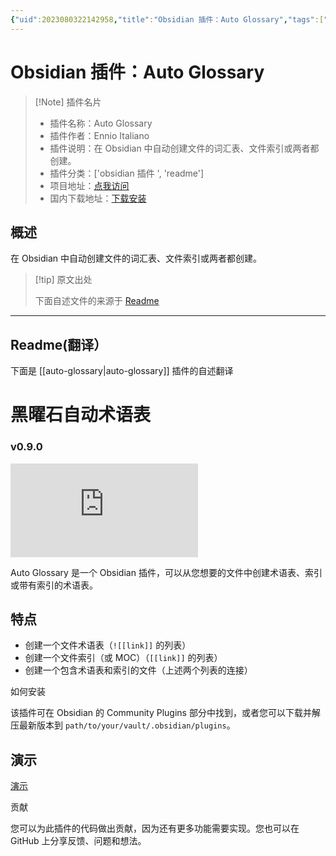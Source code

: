 ```yaml
---
{"uid":2023080322142958,"title":"Obsidian 插件：Auto Glossary","tags":["obsidian插件","readme"],"description":"在Obsidian中自动创建文件的词汇表、文件索引或两者都创建。","author":"AI","type":"readme","draft":false,"editable":false,"modified":20230101000000,"dg-publish":true,"permalink":"/lake-of-knowledge/10-obsidian/obsidian/readme/auto-glossary-readme/","dgPassFrontmatter":true}
---
```



# Obsidian 插件：Auto Glossary

> [!Note] 插件名片
> - 插件名称：Auto Glossary
> - 插件作者：Ennio Italiano
> - 插件说明：在 Obsidian 中自动创建文件的词汇表、文件索引或两者都创建。
> - 插件分类：['obsidian 插件 ', 'readme']
> - 项目地址：[点我访问](https://github.com/ennioitaliano/obsidian-auto-glossary)
> - 国内下载地址：[下载安装](https://pkmer.cn/products/plugin/pluginMarket/?auto-glossary)

## 概述

在 Obsidian 中自动创建文件的词汇表、文件索引或两者都创建。

> [!tip] 原文出处
>
>下面自述文件的来源于 [Readme](https://ghproxy.net/https://raw.githubusercontent.com/ennioitaliano/obsidian-auto-glossary/master/README.md)
>

---

## Readme(翻译）

下面是 [[auto-glossary\|auto-glossary]] 插件的自述翻译

# 黑曜石自动术语表

### v0.9.0

![Obsidian 下载量](https://img.shields.io/badge/dynamic/json?logo=obsidian&color=%23483699&label=下载量&query=%24%5B%22auto-glossary%22%5D.downloads&url=https%3A%2F%2Fraw.githubusercontent.com%2Fobsidianmd%2Fobsidian-releases%2Fmaster%2Fcommunity-plugin-stats.json)

Auto Glossary 是一个 Obsidian 插件，可以从您想要的文件中创建术语表、索引或带有索引的术语表。

## 特点

- 创建一个文件术语表（`![[link]]` 的列表）
- 创建一个文件索引（或 MOC）（`[[link]]` 的列表）
- 创建一个包含术语表和索引的文件（上述两个列表的连接）

如何安装

该插件可在 Obsidian 的 Community Plugins 部分中找到，或者您可以下载并解压最新版本到 `path/to/your/vault/.obsidian/plugins`。

## 演示

[演示](https://user-images.githubusercontent.com/47503625/199766990-b158263e-4f6b-4c97-8efa-b8bfc2f4b674.webm)

贡献

您可以为此插件的代码做出贡献，因为还有更多功能需要实现。您也可以在 GitHub 上分享反馈、问题和想法。
